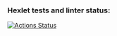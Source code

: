 ### Hexlet tests and linter status:
[![Actions Status](https://github.com/Ritsssss/frontend-project-44/actions/workflows/hexlet-check.yml/badge.svg)](https://github.com/Ritsssss/frontend-project-44/actions)